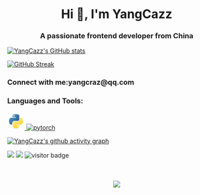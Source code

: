 <h1 align="center">Hi 👋, I'm YangCazz</h1>
<h3 align="center">A passionate frontend developer from China</h3>

[![YangCazz's GitHub stats](https://github-readme-stats.vercel.app/api?username=YangCazz)](https://github.com/anuraghazra/github-readme-stats)

[![GitHub Streak](https://streak-stats.demolab.com?user=YangCazz&theme=dark&hide_border=true&short_numbers=true)](https://git.io/streak-stats)

<h3 align="left">Connect with me:yangcraz@qq.com</h3>
<p align="left">
</p>

<h3 align="left">Languages and Tools:</h3>
<p align="left"> <a href="https://www.python.org" target="_blank" rel="noreferrer"> <img src="https://raw.githubusercontent.com/devicons/devicon/master/icons/python/python-original.svg" alt="python" width="40" height="40"/> </a> <a href="https://pytorch.org/" target="_blank" rel="noreferrer"> <img src="https://www.vectorlogo.zone/logos/pytorch/pytorch-icon.svg" alt="pytorch" width="40" height="40"/> </a> </p>

[![YangCazz's github activity graph](https://github-readme-activity-graph.vercel.app/graph?username=YangCazz&theme=react-dark)](https://github.com/ashutosh00710/github-readme-activity-graph)

![](https://img.shields.io/badge/%E7%A0%94%E7%A9%B6%E9%A2%86%E5%9F%9F-GNN-brightgreen)
![](https://img.shields.io/badge/%E5%BC%80%E5%8F%91%E5%B7%A5%E5%85%B7-Pytorch-yellowgreen)
![visitor badge](https://visitor-badge.laobi.icu/badge?page_id=YangCazz.visitor-badge&left_color=red&right_color=green&left_text=MyVisitors)

<h1 align="center"> <img src="https://readme-typing-svg.herokuapp.com/?lines=这世界那么多人;致敬奋斗路上劈星斩月的你!&center=true&size=27"> </h1>
